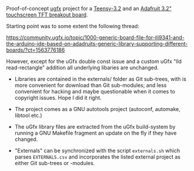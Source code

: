 Proof-of-concept [ugfx](https://ugfx.io/) project for a [Teensy-3.2](https://www.pjrc.com/store/teensy32.html) and an [Adafruit 3.2" touchscreen TFT breakout board](https://www.adafruit.com/product/1743).

Starting point was to some extent the following thread: 

https://community.ugfx.io/topic/1000-generic-board-file-for-ili9341-and-the-arduino-ide-based-on-adadruits-generic-library-supporting-different-boards/?ct=1563776186

However, except for the uGfx double const issue and a custom uGfx "lld read-rectangle" addition all underlying libaries are unchanged.

*  Libraries are contained in the externals/ folder as Git sub-trees, with is more convenient for download than Git sub-modules; and less convenient for hacking and maybe questionable when it comes to copyright issues. Hope I did it right.

* The project comes as a GNU autotools project (autoconf, automake, libtool etc.)

* The uGfx library files are extracted from the uGfx build-system by running a GNU Makefile fragment an update on the fly if they have changed.

* "Externals" can be synchronized with the script `externals.sh` which parses `EXTERNALS.csv` and incorporates the listed external project as either Git sub-trees or -modules.
